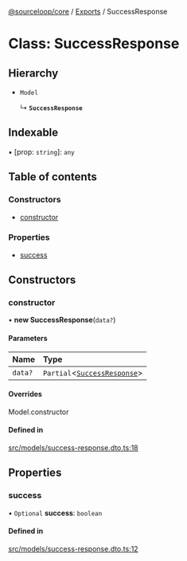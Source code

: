 [@sourceloop/core](../README.md) / [Exports](../modules.md) / SuccessResponse

# Class: SuccessResponse

## Hierarchy

- `Model`

  ↳ **`SuccessResponse`**

## Indexable

▪ [prop: `string`]: `any`

## Table of contents

### Constructors

- [constructor](SuccessResponse.md#constructor)

### Properties

- [success](SuccessResponse.md#success)

## Constructors

### constructor

• **new SuccessResponse**(`data?`)

#### Parameters

| Name | Type |
| :------ | :------ |
| `data?` | `Partial`<[`SuccessResponse`](SuccessResponse.md)\> |

#### Overrides

Model.constructor

#### Defined in

[src/models/success-response.dto.ts:18](https://github.com/sourcefuse/loopback4-microservice-catalog/blob/6c16af104/packages/core/src/models/success-response.dto.ts#L18)

## Properties

### success

• `Optional` **success**: `boolean`

#### Defined in

[src/models/success-response.dto.ts:12](https://github.com/sourcefuse/loopback4-microservice-catalog/blob/6c16af104/packages/core/src/models/success-response.dto.ts#L12)

